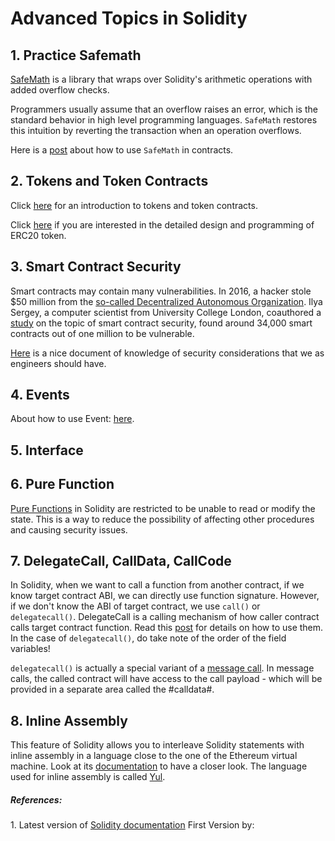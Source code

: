 <h1> Advanced Topics in Solidity </h1>
<h2> 1. Practice Safemath </h2>

<a href="https://docs.openzeppelin.com/contracts/2.x/api/math#SafeMath">SafeMath</a> is a library that wraps over Solidity's
arithmetic operations with added overflow checks.

Programmers usually assume that an overflow raises an error, which is the standard behavior in high level programming languages. `SafeMath` restores this intuition by reverting the transaction when an
 operation overflows.
 
 Here is a <a href="https://medium.com/coinmonks/practicing-safemath-with-solidity-and-openzeppelin-cde4cba9ce39">post</a> about how to use `SafeMath` in contracts.
 
<h2> 2. Tokens and Token Contracts </h2>
Click <a href="https://docs.openzeppelin.com/contracts/2.x/tokens#:~:text=A%20token%20contract%20is%20simply,that%20someone%20wrote%20and%20deployed%22.">here</a> for an introduction to tokens and token contracts.

Click <a href="https://docs.openzeppelin.com/contracts/3.x/api/token/erc20">here</a> if you are interested in the detailed design and programming of ERC20 token.

<h2> 3. Smart Contract Security </h2>
Smart contracts may contain many vulnerabilities. In 2016, a hacker stole $50 million from the <a href="https://www.technologyreview.com/2016/05/17/160160/the-autonomous-corporation-called-the-dao-is-not-a-good-way-to-spend-130-million/">so-called Decentralized Autonomous Organization</a>. Ilya Sergey, a computer scientist from University College London, coauthored a <a href="https://arxiv.org/pdf/1802.06038.pdf">study</a> on the topic of smart contract security, found around 34,000 smart contracts out of one million to be vulnerable.

<a href="https://consensys.github.io/smart-contract-best-practices/">Here</a> is a nice document of knowledge of security considerations that we as engineers should have.

<h2> 4. Events </h2>

About how to use Event: <a href="https://www.tutorialspoint.com/solidity/solidity_events.htm">here</a>.
<h2> 5. Interface </h2>
<h2> 6. Pure Function </h2>
<a href="https://www.tutorialspoint.com/solidity/solidity_pure_functions.htm#:~:text=Pure%20functions%20ensure%20that%20they,throw%20warning%20in%20such%20cases.">Pure Functions</a> in Solidity are restricted to be unable to read or modify the state. This is a way to reduce the possibility of affecting other procedures and causing security issues.

<h2> 7. DelegateCall, CallData, CallCode </h2>

In Solidity, when we want to call a function from another contract, if we know target contract ABI, we can directly use function signature. However, if we don't know the ABI of target contract, we use `call()` or `delegatecall()`. DelegateCall is a calling mechanism of how caller contract calls target contract function. Read this <a href="https://medium.com/coinmonks/delegatecall-calling-another-contract-function-in-solidity-b579f804178c">post</a> for details on how to use them. In the case of `delegatecall()`, do take note of the order of the field variables!

`delegatecall()` is actually a special variant of a <a href="https://solidity.readthedocs.io/en/v0.4.21/introduction-to-smart-contracts.html#message-calls">message call</a>. In message calls, the called contract will have access to the call payload - which will be provided in a separate area called the #calldata#.


<h2> 8. Inline Assembly </h2>
This feature of Solidity allows you to interleave Solidity statements with inline assembly in a language close to the one of the Ethereum virtual machine. Look at its <a href="https://solidity.readthedocs.io/en/v0.7.1/assembly.html">documentation</a> to have a closer look.
The language used for inline assembly is called <a href="https://solidity.readthedocs.io/en/v0.7.1/yul.html#yul">Yul</a>.

<h5>References:</h5>
1. Latest version of <a href="https://solidity.readthedocs.io/en/v0.7.1/">Solidity documentation</a>
First Version by: 
